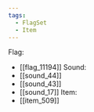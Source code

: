 ```yaml
---
tags:
  - FlagSet
  - Item
---
```

Flag:
- [[flag_11194]]
Sound:
- [[sound_44]]
- [[sound_43]]
- [[sound_17]]
Item:
- [[item_509]]
